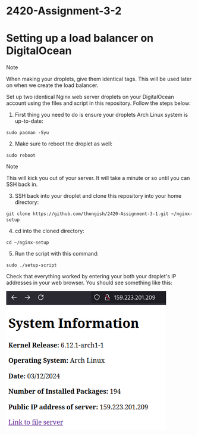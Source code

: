 # 2420-Assignment-3-2

# Setting up a load balancer on DigitalOcean

>[!NOTE]
> When making your droplets, give them identical tags. This will be used later on when we create the load balancer.

Set up two identical Nginx web server droplets on your DigitalOcean account using the files and script in this repository. Follow the steps below:

1. First thing you need to do is ensure your droplets Arch Linux system is up-to-date:
```
sudo pacman -Syu
```

2. Make sure to reboot the droplet as well:
```
sudo reboot
```
>[!NOTE]
> This will kick you out of your server. It will take a minute or so until you can SSH back in.

3. SSH back into your droplet and clone this repository into your home directory:
```
git clone https://github.com/thongish/2420-Assignment-3-1.git ~/nginx-setup
```

4. cd into the cloned directory:
```
cd ~/nginx-setup
```

5. Run the script with this command:
```
sudo ./setup-script
```

Check that everything worked by entering your both your droplet's IP addresses in your web browser. You should see something like this:

![Screenshot of working Nginx web server](./assets/success.png)
